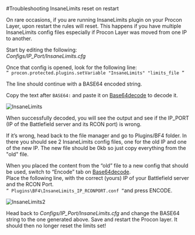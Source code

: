#Troubleshooting InsaneLimits reset on restart

On rare occasions, if you are running InsaneLimits plugin on your Procon Layer, upon restart the rules will reset. This happens if you have multiple InsaneLimits config files especially if Procon Layer was moved from one IP to another.

Start by editing the following:  
_Configs/IP\_Port/InsaneLimits.cfg_

Once that config is opened, look for the following line:  
`” procon.protected.plugins.setVariable "InsaneLimits" "limits_file ”`

The line should continue with a BASE64 encoded string.

Copy the text after `BASE64:` and paste it on [Base64decode](https://www.base64decode.org/) to decode it.

![InsaneLimits](../images/insanelimits.png)

When successfully decoded, you will see the output and see if the IP\_PORT (IP of the Battlefield server and its RCON port) is wrong.

If it’s wrong, head back to the file manager and go to Plugins/BF4 folder. In there you should see 2 InsaneLimits config files, one for the old IP and one of the new IP. The new file should be 0kb so just copy everything from the "old" file.

When you placed the content from the “old” file to a new config that should be used, switch to “Encode” tab on [Base64decode](https://www.base64decode.org/ ).  
Place the following line, with the correct (yours) IP of your Battlefield server and the RCON Port.  
`” Plugins\BF4\InsaneLimits_IP_RCONPORT.conf ”`and press ENCODE.

![InsaneLimits2](../images/insanelimits2.png)

Head back to _Configs/IP\_Port/InsaneLimits.cfg_ and change the BASE64 string to the one generated above. Save and restart the Procon layer. It should then no longer reset the limits set!